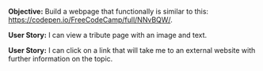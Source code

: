 **Objective:** Build a webpage that functionally is similar to this: https://codepen.io/FreeCodeCamp/full/NNvBQW/.

**User Story:** I can view a tribute page with an image and text. 

**User Story:** I can click on a link that will take me to an external website with further information on the topic.
